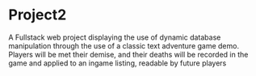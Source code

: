 # Project2
A Fullstack web project displaying the use of dynamic database manipulation through the use of a classic text adventure game demo. Players will be met their demise, and their deaths will be recorded in the game and applied to an ingame listing, readable by future players
